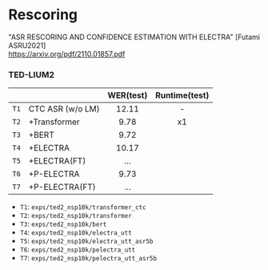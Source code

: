 # Rescoring

"ASR RESCORING AND CONFIDENCE ESTIMATION WITH ELECTRA" [Futami ASRU2021]  
https://arxiv.org/pdf/2110.01857.pdf

### TED-LIUM2

| |  | WER(test) | Runtime(test) |
|:---:|:---|:---:|:---:|
| `T1` | CTC ASR (w/o LM) | 12.11 | - |
| `T2` | +Transformer | 9.78 | x1 |
| `T3` | +BERT | 9.72 |  |
| `T4` | +ELECTRA | 10.17 |  |
| `T5` | +ELECTRA(FT) | ... |  |
| `T6` | +P-ELECTRA | 9.73 |  |
| `T7` | +P-ELECTRA(FT) | ... |  |

- `T1`: `exps/ted2_nsp10k/transformer_ctc`
- `T2`: `exps/ted2_nsp10k/transformer`
- `T3`: `exps/ted2_nsp10k/bert`
- `T4`: `exps/ted2_nsp10k/electra_utt`
- `T5`: `exps/ted2_nsp10k/electra_utt_asr5b`
- `T6`: `exps/ted2_nsp10k/pelectra_utt`
- `T7`: `exps/ted2_nsp10k/pelectra_utt_asr5b`
